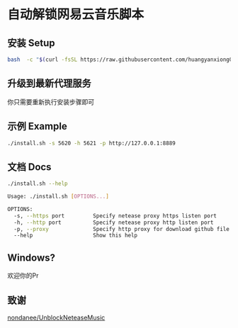 # 自动解锁网易云音乐脚本

## 安装 Setup
```bash
bash  -c "$(curl -fsSL https://raw.githubusercontent.com/huangyanxiong01/auto-unlock-netease-music/main/install.sh) -s 5620 -h 5621"
```

## 升级到最新代理服务

你只需要重新执行安装步骤即可

## 示例 Example
```bash
./install.sh -s 5620 -h 5621 -p http://127.0.0.1:8889
```

## 文档 Docs

```bash
./install.sh --help
```
```bash
Usage: ./install.sh [OPTIONS...]

OPTIONS:
  -s, --https port         Specify netease proxy https listen port
  -h, --http port          Specify netease proxy http listen port
  -p, --proxy              Specify http proxy for download github file
  --help                   Show this help
```

## Windows?
欢迎你的Pr

## 致谢

[nondanee/UnblockNeteaseMusic](https://github.com/nondanee/UnblockNeteaseMusic)
